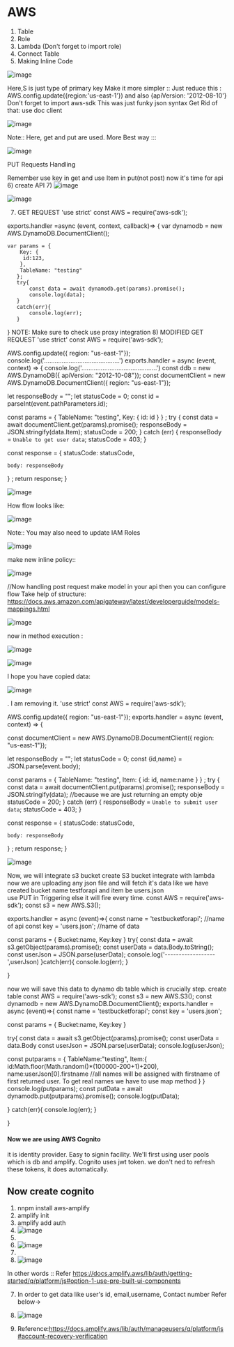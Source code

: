 # AWS
1) Table
2) Role
3) Lambda (Don't forget to import role)
4) Connect Table
5) Making Inline Code

![image](https://user-images.githubusercontent.com/70058068/120980481-4a442800-c794-11eb-8c5d-deeaae63f192.png)

Here,S is just type of primary key
Make it more simpler :: Just reduce this : AWS.config.update({region:'us-east-1'}) and also {apiVersion: '2012-08-10'}
Don't forget to import aws-sdk
This was just funky json syntax
Get Rid of that:
use doc client

![image](https://user-images.githubusercontent.com/70058068/120982342-3ef1fc00-c796-11eb-84ad-94a55195bc8a.png)

Note:: Here, get and put are used.
More Best way ::: 

![image](https://user-images.githubusercontent.com/70058068/120985386-30591400-c799-11eb-8fc7-031de5c5e83d.png)

PUT Requests Handling
 
Remember use key in get and use Item in put(not post)
now it's time for api
6) create API
7) 
![image](https://user-images.githubusercontent.com/70058068/121002251-c7c66300-c7a9-11eb-8e4e-0bf0ff85e703.png)

![image](https://user-images.githubusercontent.com/70058068/121002494-065c1d80-c7aa-11eb-95bf-e7ecad4dc529.png)

7)   GET REQUEST
'use strict'
const AWS = require('aws-sdk');

exports.handler =async (event, context, callback)=> {
var dynamodb = new AWS.DynamoDB.DocumentClient();
    
    var params = {
        Key: {
         id:123,
        }, 
        TableName: "testing"
       };
       try{
           const data = await dynamodb.get(params).promise();
           console.log(data);
       }
       catch(err){
           console.log(err);
       }
}
NOTE: Make sure to check use proxy integration
8) MODIFIED GET REQUEST
'use strict'
const AWS = require('aws-sdk');

AWS.config.update({ region: "us-east-1"});
console.log('...........................................')
exports.handler = async (event, context) => {
  console.log('...........................................')
  const ddb = new AWS.DynamoDB({ apiVersion: "2012-10-08"});
  const documentClient = new AWS.DynamoDB.DocumentClient({ region: "us-east-1"});

  let responseBody = "";
  let statusCode = 0;
  const id = parseInt(event.pathParameters.id);

  const params = {
    TableName: "testing",
    Key: {
      id: id
    }
  }
;
  try {
    const data = await documentClient.get(params).promise();
    responseBody = JSON.stringify(data.Item);
    statusCode = 200;
  } catch (err) {
    responseBody = `Unable to get user data`;
    statusCode = 403;
  }

  const response = {
    statusCode: statusCode,
   
    body: responseBody
  }
;
  return response;
}

![image](https://user-images.githubusercontent.com/70058068/121108440-6218bc00-c827-11eb-9883-e430ed25d324.png)

How flow looks like:

![image](https://user-images.githubusercontent.com/70058068/121108502-7c529a00-c827-11eb-8201-9f4ee00e7032.png)

Note:: You may also need to update IAM Roles 

![image](https://user-images.githubusercontent.com/70058068/121108729-e10df480-c827-11eb-8587-e297e8301cef.png)

make new inline policy::

![image](https://user-images.githubusercontent.com/70058068/121108887-28948080-c828-11eb-9df3-4f2ec7151fbb.png)

//Now handling post request
make model in your api then you can configure flow
Take help of structure: https://docs.aws.amazon.com/apigateway/latest/developerguide/models-mappings.html

![image](https://user-images.githubusercontent.com/70058068/121111977-63e57e00-c82d-11eb-8405-47d8ccf328bb.png)

now in method execution : 

![image](https://user-images.githubusercontent.com/70058068/121112343-e4a47a00-c82d-11eb-8dd7-5098e0722aab.png)

![image](https://user-images.githubusercontent.com/70058068/121112364-ecfcb500-c82d-11eb-9193-c1476ecf0dd5.png)

I hope you have copied data:

![image](https://user-images.githubusercontent.com/70058068/121113035-faff0580-c82e-11eb-8ab4-b032c16e8aef.png)

. I am removing it.
'use strict'
const AWS = require('aws-sdk');

AWS.config.update({ region: "us-east-1"});
exports.handler = async (event, context) => {
  
  
  const documentClient = new AWS.DynamoDB.DocumentClient({ region: "us-east-1"});

  let responseBody = "";
  let statusCode = 0;
  const {id,name} = JSON.parse(event.body);

  const params = {
    TableName: "testing",
    Item: {
      id: id,
      name:name
    }
  }
;
  try {
    const data = await documentClient.put(params).promise();
    responseBody = JSON.stringify(data);    //because we are just returning an empty obje
    statusCode = 200;
  } catch (err) {
    responseBody = `Unable to submit user data`;
    statusCode = 403;
  }

  const response = {
    statusCode: statusCode,
   
    body: responseBody
  }
;
  return response;
}

![image](https://user-images.githubusercontent.com/70058068/121114294-166b1000-c831-11eb-817b-405d4be60bfa.png)


Now, we will integrate s3 bucket
create S3 bucket
integrate with lambda
now we are uploading any json file and will fetch it's data
like we have created bucket name testforapi and item be users.json  
use PUT in Triggering else it will fire every time.
const AWS = require('aws-sdk');
const s3 = new AWS.S3(); 

exports.handler = async (event)=>{
  const name = 'testbucketforapi';   //name of api
  const key = 'users.json';          //name of data
  
  const params = {
    Bucket:name,
    Key:key
  }
  try{
  const data = await s3.getObject(params).promise();
  const userData = data.Body.toString();
  const userJson = JSON.parse(userData);
  console.log('------------------',userJson)
  }catch(err){
    console.log(err);
  }
    
  }

now we will save this data to dynamo db table which is crucially step.
create table
const AWS = require('aws-sdk');
const s3 = new AWS.S3(); 
const dynamodb = new AWS.DynamoDB.DocumentClient();
exports.handler = async (event)=>{
  const name = 'testbucketforapi';
  const key = 'users.json';
  
  const params = {
    Bucket:name,
    Key:key
  }
 
  
  try{
  const data = await s3.getObject(params).promise();
  const userData = data.Body
  const userJson = JSON.parse(userData);
  console.log(userJson);
  
  
  
   const putparams = {
    TableName:"testing",
    Item:{
      id:Math.floor(Math.random()*(100000-200+1)+200),
      name:userJson[0].firstname                         //all names will be assigned with firstname of first returned user. To get real names we have to use map method
    }
  }
  console.log(putparams);
  const putData = await dynamodb.put(putparams).promise();
  console.log(putData);
  
  }
  catch(err){
    console.log(err);
  }
    
  }
  <h4>Now we are using AWS Cognito</h4>
  it is identity provider.
  Easy to signin facility.
  We'll first using user pools which is db and amplify.
  Cognito uses jwt token.
  we don't ned to refresh these tokens, it does automatically.
  
<h2> Now create cognito </h2>
 
1) nnpm install aws-amplify
2) amplify init
3) amplify add auth
4) ![image](https://user-images.githubusercontent.com/70058068/121204530-91b1dd80-c894-11eb-9935-662e86e9bf5f.png)
5) 
6) ![image](https://user-images.githubusercontent.com/70058068/121204897-db9ac380-c894-11eb-83f3-81076ee0d825.png)
7) 
8) ![image](https://user-images.githubusercontent.com/70058068/121205143-0be26200-c895-11eb-85d1-003fd6abdbd2.png)


 In other words :: Refer https://docs.amplify.aws/lib/auth/getting-started/q/platform/js#option-1-use-pre-built-ui-components
 
 7) In order to get data like user's id, email,username, Contact number Refer below->
 
 9) ![image](https://user-images.githubusercontent.com/70058068/121205432-49df8600-c895-11eb-8699-860142c47735.png)

 11) Reference:https://docs.amplify.aws/lib/auth/manageusers/q/platform/js#account-recovery-verification
